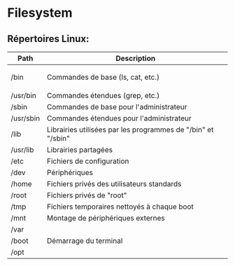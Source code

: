 # Filesystem

## Répertoires Linux:

| Path                | Description                                                  |
| ------------------- | ------------------------------------------------------------ |
| <p></p><p>/bin </p> | Commandes de base (ls, cat, etc.)                            |
| /usr/bin            | Commandes étendues (grep, etc.)                              |
| /sbin               | Commandes de base pour l'administrateur                      |
| /usr/sbin           | Commandes étendues pour l'administrateur                     |
| /lib                | Librairies utilisées par les programmes de "/bin" et "/sbin" |
| /usr/lib            | Librairies partagées                                         |
| /etc                | Fichiers de configuration                                    |
| /dev                | Périphériques                                                |
| /home               | Fichiers privés des utilisateurs standards                   |
| /root               | Fichiers privés de "root"                                    |
| /tmp                | Fichiers temporaires nettoyés à chaque boot                  |
| /mnt                | Montage de périphériques externes                            |
| /var                |                                                              |
| /boot               | Démarrage du terminal                                        |
| /opt                |                                                              |

